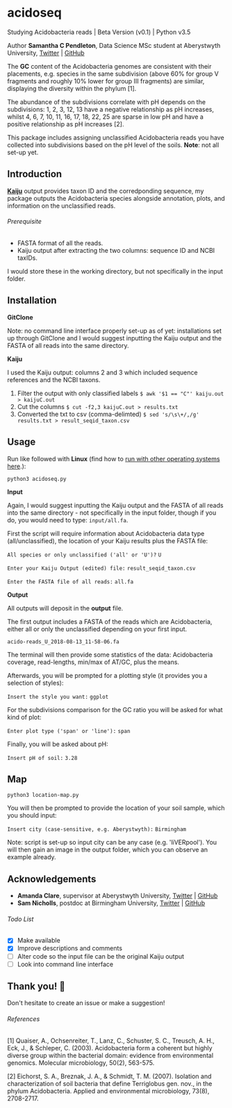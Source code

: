 # acidoseq

Studying Acidobacteria reads | Beta Version (v0.1) | Python v3.5 

Author __Samantha C Pendleton__, Data Science MSc student at Aberystwyth University, [Twitter](https://twitter.com/sap218) | [GitHub](https://github.com/sap218)

The **GC** content of the Acidobacteria genomes are consistent with their placements, e.g. species in the same subdivision (above 60\% for group V fragments and roughly 10\% lower for group III fragments) are similar, displaying the diversity within the phylum [1].

The abundance of the subdivisions correlate with pH depends on the subdivisions: 1, 2, 3, 12, 13 have a negative relationship as pH increases, whilst 4, 6, 7, 10, 11, 16, 17, 18, 22, 25 are sparse in low pH and have a positive relationship as pH increases [2].

This package includes assigning unclassified Acidobacteria reads you have collected into subdivisions based on the pH level of the soils. **Note**: not all set-up yet.

## Introduction
[**Kaiju**](http://kaiju.binf.ku.dk) output provides taxon ID and the corredponding sequence, my package outputs the Acidobacteria species alongside annotation, plots, and information on the unclassified reads.

###### Prerequisite
- FASTA format of all the reads.
- Kaiju output after extracting the two columns: sequence ID and NCBI taxIDs.

I would store these in the working directory, but not specifically in the input folder.

## Installation

**GitClone**

Note: no command line interface properly set-up as of yet: installations set up through GitClone and I would suggest inputting the Kaiju output and the FASTA of all reads into the same directory.

**Kaiju**

I used the Kaiju output: columns 2 and 3 which included sequence references and the NCBI taxons.

1. Filter the output with only classified labels	`$ awk '$1 == "C"' kaiju.out > kaijuC.out`
2. Cut the columns					`$ cut -f2,3 kaijuC.out > results.txt`
3. Converted the txt to csv (comma-delimted)		`$ sed 's/\s\+/,/g' results.txt > result_seqid_taxon.csv`

## Usage
Run like followed with **Linux** (find how to [run with other operating systems here](https://en.wikibooks.org/wiki/Python_Programming/Creating_Python_Programs).):

`python3 acidoseq.py`

**Input**

Again, I would suggest inputting the Kaiju output and the FASTA of all reads into the same directory - not specifically in the input folder, though if you do, you would need to type: `input/all.fa`.

First the script will require information about Acidobacteria data type (all/unclassified), the location of your Kaiju results plus the FASTA file:

`All species or only unclassified ('all' or 'U')?` `U`

`Enter your Kaiju Output (edited) file:` `result_seqid_taxon.csv`

`Enter the FASTA file of all reads:` `all.fa`

**Output**

All outputs will deposit in the **output** file.

The first output includes a FASTA of the reads which are Acidobacteria, either all or only the unclassified depending on your first input. 

`acido-reads_U_2018-08-13_11-58-06.fa`

The terminal will then provide some statistics of the data: Acidobacteria coverage, read-lengths, min/max of AT/GC, plus the means.

Afterwards, you will be prompted for a plotting style (it provides you a selection of styles):

`Insert the style you want:` `ggplot`

For the subdivisions comparison for the GC ratio you will be asked for what kind of plot:

`Enter plot type ('span' or 'line'):` `span`

Finally, you will be asked about pH:

`Insert pH of soil:` `3.28`


## Map
`python3 location-map.py`

You will then be prompted to provide the location of your soil sample, which you should input:

`Insert city (case-sensitive, e.g. Aberystwyth):` `Birmingham`

Note: script is set-up so input city can be any case (e.g. 'liVERpool'). You will then gain an image in the output folder, which you can observe an example already. 

## Acknowledgements
* **Amanda Clare**, supervisor at Aberystwyth University, [Twitter](https://twitter.com/afcaber) | [GitHub](https://github.com/amandaclare)
* **Sam Nicholls**, postdoc at Birmingham University, [Twitter](https://twitter.com/samstudio8) | [GitHub](https://github.com/SamStudio8)

###### Todo List
- [x] Make available
- [x] Improve descriptions and comments
- [ ] Alter code so the input file can be the original Kaiju output
- [ ] Look into command line interface

## Thank you! :seedling:

Don't hesitate to create an issue or make a suggestion!

###### References
[1] Quaiser, A., Ochsenreiter, T., Lanz, C., Schuster, S. C., Treusch, A. H., Eck, J., & Schleper, C. (2003). Acidobacteria form a coherent but highly diverse group within the bacterial domain: evidence from environmental genomics. Molecular microbiology, 50(2), 563-575.

[2] Eichorst, S. A., Breznak, J. A., & Schmidt, T. M. (2007). Isolation and characterization of soil bacteria that define Terriglobus gen. nov., in the phylum Acidobacteria. Applied and environmental microbiology, 73(8), 2708-2717.
